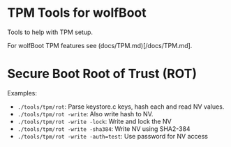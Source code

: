 # TPM Tools for wolfBoot

Tools to help with TPM setup.

For wolfBoot TPM features see (docs/TPM.md)[/docs/TPM.md].

# Secure Boot Root of Trust (ROT)

Examples:

* `./tools/tpm/rot`: Parse keystore.c keys, hash each and read NV values.
* `./tools/tpm/rot -write`: Also write hash to NV.
* `./tools/tpm/rot -write -lock`: Write and lock the NV
* `./tools/tpm/rot -write -sha384`: Write NV using SHA2-384
* `./tools/tpm/rot -write -auth=test`: Use password for NV access
